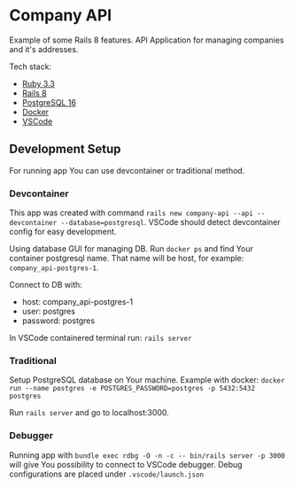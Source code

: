 # Company API

Example of some Rails 8 features. API Application for managing companies and it's addresses.

Tech stack:
* [Ruby 3.3](https://www.ruby-lang.org/)
* [Rails 8](https://rubyonrails.org)
* [PostgreSQL 16](https://www.postgresql.org)
* [Docker](https://www.docker.com)
* [VSCode](https://code.visualstudio.com)

## Development Setup

For running app You can use devcontainer or traditional method.

### Devcontainer

This app was created with command `rails new company-api --api --devcontainer --database=postgresql`.
VSCode should detect devcontainer config for easy development.

Using database GUI for managing DB. Run `docker ps` and find Your container postgresql name. That name will be host, for example: `company_api-postgres-1`.

Connect to DB with:
* host: company_api-postgres-1
* user: postgres
* password: postgres

In VSCode containered terminal run: `rails server`

### Traditional 

Setup PostgreSQL database on Your machine. Example with docker: `docker run --name postgres -e POSTGRES_PASSWORD=postgres -p 5432:5432  postgres`

Run `rails server` and go to localhost:3000.

### Debugger

Running app with `bundle exec rdbg -O -n -c -- bin/rails server -p 3000` will give You possibility to connect to VSCode debugger. Debug configurations are placed under `.vscode/launch.json`